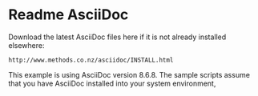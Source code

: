 Readme AsciiDoc
=======

Download the latest AsciiDoc files here if it is not already installed elsewhere:

	http://www.methods.co.nz/asciidoc/INSTALL.html

This example is using AsciiDoc version 8.6.8.  The sample scripts assume that you have AsciiDoc installed into your system environment,